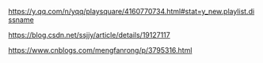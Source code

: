https://y.qq.com/n/yqq/playsquare/4160770734.html#stat=y_new.playlist.dissname

https://blog.csdn.net/ssjjy/article/details/19127117

https://www.cnblogs.com/mengfanrong/p/3795316.html
